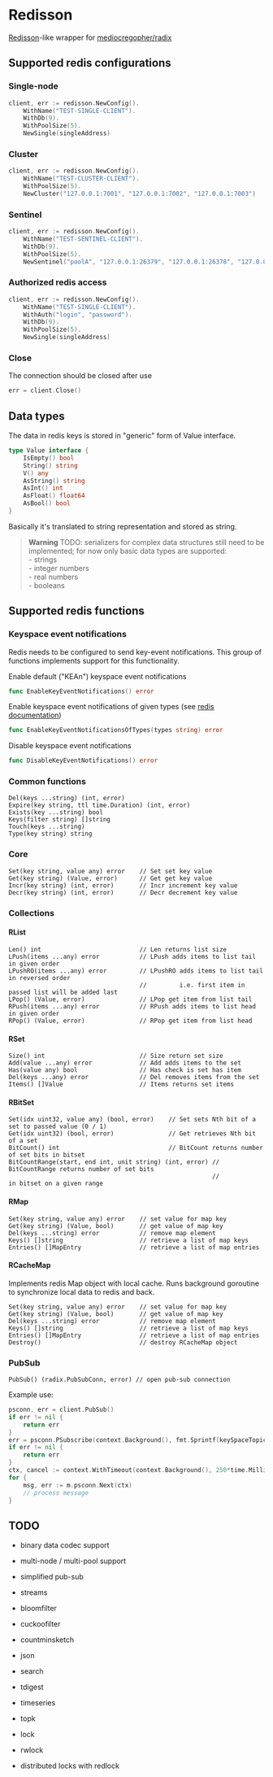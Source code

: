 # Redisson

[Redisson](https://github.com/redisson/redisson)-like wrapper 
for [mediocregopher/radix](https://github.com/mediocregopher/radix)

## Supported redis configurations
### Single-node
```go
client, err := redisson.NewConfig().
    WithName("TEST-SINGLE-CLIENT").
    WithDb(9).
    WithPoolSize(5).
    NewSingle(singleAddress)
```
### Cluster
```go
client, err := redisson.NewConfig().
    WithName("TEST-CLUSTER-CLIENT").
    WithPoolSize(5).
    NewCluster("127.0.0.1:7001", "127.0.0.1:7002", "127.0.0.1:7003")
```
### Sentinel
```go
client, err := redisson.NewConfig().
    WithName("TEST-SENTINEL-CLIENT").
    WithDb(9).
    WithPoolSize(5).
    NewSentinel("poolA", "127.0.0.1:26379", "127.0.0.1:26378", "127.0.0.1:26377")
```
### Authorized redis access
```go
client, err := redisson.NewConfig().
    WithName("TEST-SINGLE-CLIENT").
    WithAuth("login", "password").
    WithDb(9).
    WithPoolSize(5).
    NewSingle(singleAddress)
```
### Close
The connection should be closed after use
```go
err = client.Close()
```
## Data types
The data in redis keys is stored in "generic" form of Value interface.
```go
type Value interface {
	IsEmpty() bool
	String() string
	V() any
	AsString() string
	AsInt() int
	AsFloat() float64
	AsBool() bool
}
```
Basically it's translated to string representation and stored as string.

> __Warning__
TODO: serializers for complex data structures still need to be implemented; 
for now only basic data types are supported:
<br>- strings
<br>- integer numbers
<br>- real numbers
<br>- booleans


## Supported redis functions
### Keyspace event notifications
Redis needs to be configured to send key-event notifications. 
This group of functions implements support for this functionality. 

Enable default ("KEAn") keyspace event notifications
```go
func EnableKeyEventNotifications() error
```

Enable keyspace event notifications of given types (see [redis documentation](https://redis.io/docs/manual/keyspace-notifications/#Configuration))
```go
func EnableKeyEventNotificationsOfTypes(types string) error
```

Disable keyspace event notifications
```go
func DisableKeyEventNotifications() error
```
### Common functions
	Del(keys ...string) (int, error)
	Expire(key string, ttl time.Duration) (int, error)
	Exists(key ...string) bool
	Keys(filter string) []string
	Touch(keys ...string)
	Type(key string) string
### Core
	Set(key string, value any) error    // Set set key value
	Get(key string) (Value, error)      // Get get key value
	Incr(key string) (int, error)       // Incr increment key value
	Decr(key string) (int, error)       // Decr decrement key value
### Collections
#### RList
	Len() int                           // Len returns list size
	LPush(items ...any) error           // LPush adds items to list tail in given order
	LPushRO(items ...any) error 	    // LPushRO adds items to list tail in reversed order
                                   	    //         i.e. first item in passed list will be added last
	LPop() (Value, error) 	            // LPop get item from list tail
	RPush(items ...any) error           // RPush adds items to list head in given order
	RPop() (Value, error)               // RPop get item from list head
#### RSet
	Size() int                          // Size return set size
	Add(value ...any) error             // Add adds items to the set
	Has(value any) bool                 // Has check is set has item
	Del(keys ...any) error              // Del removes items from the set
	Items() []Value                     // Items returns set items
#### RBitSet
	Set(idx uint32, value any) (bool, error)    // Set sets Nth bit of a set to passed value (0 / 1)
	Get(idx uint32) (bool, error)               // Get retrieves Nth bit of a set
	BitCount() int                              // BitCount returns number of set bits in bitset
	BitCountRange(start, end int, unit string) (int, error) // BitCountRange returns number of set bits 
                                                            //               in bitset on a given range
#### RMap
	Set(key string, value any) error    // set value for map key
	Get(key string) (Value, bool)       // get value of map key
	Del(keys ...string) error           // remove map element
	Keys() []string                     // retrieve a list of map keys
	Entries() []MapEntry                // retrieve a list of map entries
#### RCacheMap
Implements redis Map object with local cache. Runs background goroutine to synchronize local data to redis and back.

	Set(key string, value any) error    // set value for map key
	Get(key string) (Value, bool)       // get value of map key
	Del(keys ...string) error           // remove map element
	Keys() []string                     // retrieve a list of map keys
	Entries() []MapEntry                // retrieve a list of map entries
    Destroy()                           // destroy RCacheMap object
### PubSub
	PubSub() (radix.PubSubConn, error) // open pub-sub connection

Example use:
```go
psconn, err = client.PubSub()
if err != nil {
    return err
}
err = psconn.PSubscribe(context.Background(), fmt.Sprintf(keySpaceTopicFormat, m.key))
if err != nil {
    return err
}
ctx, cancel := context.WithTimeout(context.Background(), 250*time.Millisecond)
for {
    msg, err := m.psconn.Next(ctx)
    // process message
}
```

## TODO
- binary data codec support
- multi-node / multi-pool support


- simplified pub-sub
- streams


- bloomfilter
- cuckoofilter
- countminsketch
- json
- search
- tdigest
- timeseries
- topk


- lock
- rwlock
- distributed locks with redlock
